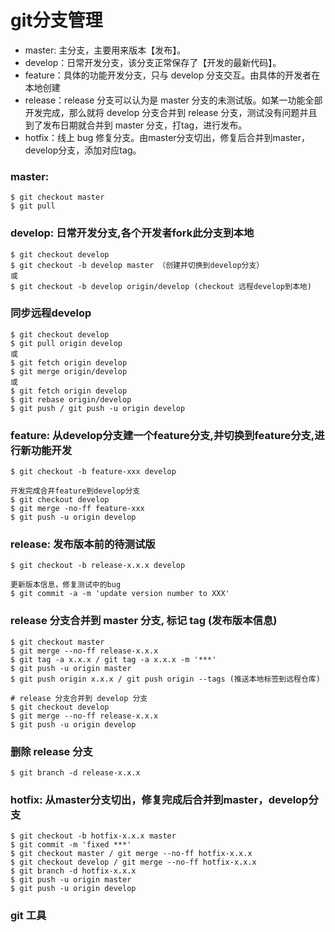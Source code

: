 # git分支管理

* master: 主分支，主要用来版本【发布】。
* develop：日常开发分支，该分支正常保存了【开发的最新代码】。
* feature：具体的功能开发分支，只与 develop 分支交互。由具体的开发者在本地创建
* release：release 分支可以认为是 master 分支的未测试版。如某一功能全部开发完成，那么就将 develop 分支合并到 release 分支，测试没有问题并且到了发布日期就合并到 master 分支，打tag，进行发布。
* hotfix：线上 bug 修复分支。由master分支切出，修复后合并到master，develop分支，添加对应tag。

### master:
    $ git checkout master
    $ git pull

### develop: 日常开发分支,各个开发者fork此分支到本地
    $ git checkout develop
    $ git checkout -b develop master （创建并切换到develop分支）
    或
    $ git checkout -b develop origin/develop (checkout 远程develop到本地)
### 同步远程develop
    $ git checkout develop
    $ git pull origin develop
    或
    $ git fetch origin develop
    $ git merge origin/develop
    或
    $ git fetch origin develop
    $ git rebase origin/develop
    $ git push / git push -u origin develop

### feature: 从develop分支建一个feature分支,并切换到feature分支,进行新功能开发
    $ git checkout -b feature-xxx develop
    
    开发完成合并feature到develop分支
    $ git checkout develop
    $ git merge -no-ff feature-xxx
    $ git push -u origin develop

### release: 发布版本前的待测试版
    $ git checkout -b release-x.x.x develop
    
    更新版本信息，修复测试中的bug
    $ git commit -a -m 'update version number to XXX'
### release 分支合并到 master 分支, 标记 tag (发布版本信息)
    $ git checkout master
    $ git merge --no-ff release-x.x.x
    $ git tag -a x.x.x / git tag -a x.x.x -m '***'
    $ git push -u origin master
    $ git push origin x.x.x / git push origin --tags (推送本地标签到远程仓库)
    
    # release 分支合并到 develop 分支
    $ git checkout develop
    $ git merge --no-ff release-x.x.x
    $ git push -u origin develop
### 删除 release 分支
    $ git branch -d release-x.x.x

### hotfix: 从master分支切出，修复完成后合并到master，develop分支
    $ git checkout -b hotfix-x.x.x master
    $ git commit -m 'fixed ***'
    $ git checkout master / git merge --no-ff hotfix-x.x.x
    $ git checkout develop / git merge --no-ff hotfix-x.x.x
    $ git branch -d hotfix-x.x.x
    $ git push -u origin master
    $ git push -u origin develop
    
 ### git 工具
